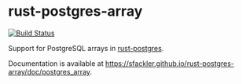 # rust-postgres-array
[![Build Status](https://travis-ci.org/sfackler/rust-postgres-array.svg?branch=master)](https://travis-ci.org/sfackler/rust-postgres-array)

Support for PostgreSQL arrays in [rust-postgres](https://github.com/sfackler/rust-postgres).

Documentation is available at https://sfackler.github.io/rust-postgres-array/doc/postgres_array.
